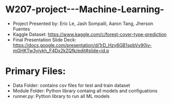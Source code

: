 # W207-project---Machine-Learning-

- Project Presented by: Eric Le, Jash Sompalli, Aaron Tang, Jherson Fuentes
- Kaggle Dataset: https://www.kaggle.com/c/forest-cover-type-prediction
- Final Presentation Slide Deck: https://docs.google.com/presentation/d/1rD_Hzy6GB1spbVv90jv-mGHKTw3yjykh_F4Dx2kZQfk/edit#slide=id.p

# Primary Files:
- Data Folder: contains csv files for test and train dataset
- Module Folder: Python library containg all models and configuations 
- runner.py: Python library to run all ML models
